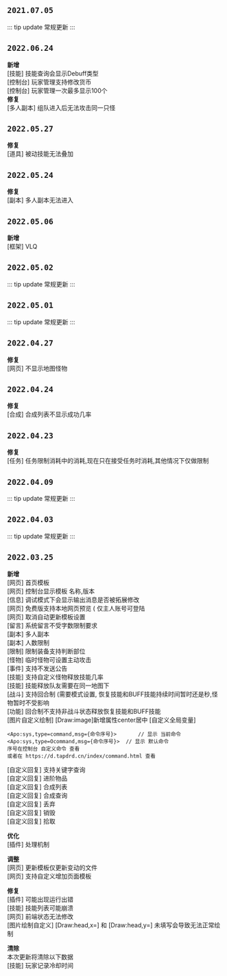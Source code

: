 ## `2021.07.05`

::: tip update
常规更新
:::

## `2022.06.24`
**新增**<br>
[技能] 技能查询会显示Debuff类型  
[控制台] 玩家管理支持修改货币  
[控制台] 玩家管理一次最多显示100个  
**修复**<br>
[多人副本] 组队进入后无法攻击同一只怪


## `2022.05.27`
**修复**<br>
[道具] 被动技能无法叠加

## `2022.05.24`
**修复**<br>
[副本] 多人副本无法进入

## `2022.05.06`
**新增**<br>
[框架] VLQ

## `2022.05.02`
::: tip update
常规更新
:::

## `2022.05.01`
::: tip update
常规更新
:::

## `2022.04.27`
**修复**<br>
[网页] 不显示地图怪物

## `2022.04.24`
**修复**<br>
[合成] 合成列表不显示成功几率

## `2022.04.23`
**修复**<br>
[任务] 任务限制消耗中的消耗,现在只在接受任务时消耗,其他情况下仅做限制

## `2022.04.09`
::: tip update
常规更新
:::

## `2022.04.03`
::: tip update
常规更新
:::


## `2022.03.25`

**新增**<br>
[网页] 首页模板  
[网页] 控制台显示模板 名称,版本  
[信息] 调试模式下会显示输出消息是否被拓展修改  
[网页] 免费版支持本地网页预览 ( 仅主人账号可登陆  
[网页] 取消自动更新模板设置  
[留言] 系统留言不受字数限制要求  
[副本] 多人副本  
[副本] 人数限制  
[限制] 限制装备支持判断部位  
[怪物] 临时怪物可设置主动攻击    
[事件] 支持不发送公告  
[技能] 支持自定义怪物释放技能几率  
[技能] 技能释放队友需要在同一地图下  
[战斗] 支持回合制 (需要模式设置, 恢复技能和BUFF技能持续时间暂时还是秒,怪物暂时不受影响  
[功能] 回合制不支持非战斗状态释放恢复技能和BUFF技能  
[图片自定义绘制] [Draw:image]新增属性center居中
[自定义全局变量]  
~~~
<Apo:sys,type=command,msg={命令序号}>		// 显示 当前命令  
<Apo:sys,type=Ocommand,msg={命令序号}>	// 显示 默认命令  
序号在控制台 自定义命令 查看  
或者在 https://d.tapdrd.cn/index/command.html 查看 
~~~
[自定义回复] 支持关键字查询  
[自定义回复] 进阶物品  
[自定义回复] 合成列表  
[自定义回复] 合成查询  
[自定义回复] 丢弃  
[自定义回复] 销毁  
[自定义回复] 拾取

**优化**<br>
[插件] 处理机制

**调整**<br>
[网页] 更新模板仅更新变动的文件  
[网页] 支持自定义增加页面模板

**修复**<br>
[插件] 可能出现运行出错  
[技能] 技能列表可能崩溃  
[网页] 前端状态无法修改  
[图片绘制自定义] [Draw:head,x=] 和 [Draw:head,y=] 未填写会导致无法正常绘制

**清除**<br>
本次更新将清除以下数据  
[技能] 玩家记录冷却时间
